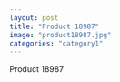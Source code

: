 ```yaml
---
layout: post
title: "Product 18987"
image: "product18987.jpg"
categories: "category1"
---
```

Product 18987
